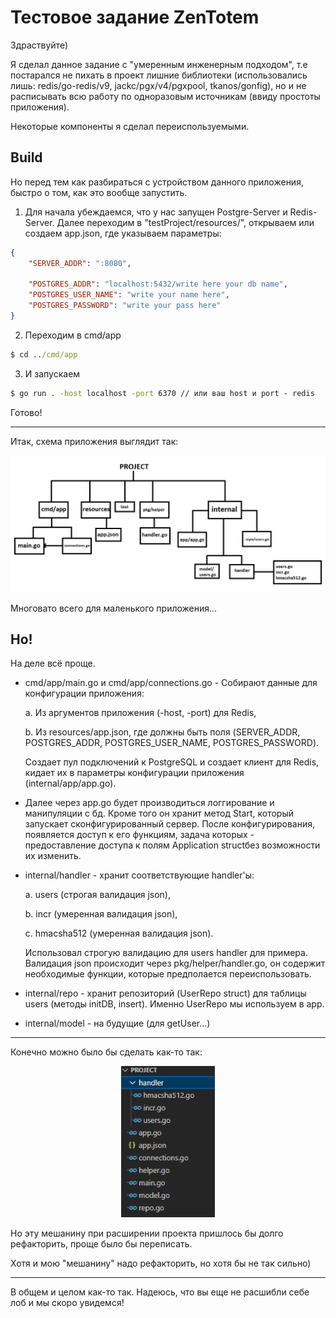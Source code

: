 # Тестовое задание ZenTotem

Здраствуйте)

Я сделал данное задание с "умеренным инженерным подходом", т.е постарался не пихать в проект лишние библиотеки 
(использовались лишь: redis/go-redis/v9, jackc/pgx/v4/pgxpool, tkanos/gonfig),
но и не расписывать всю работу по одноразовым источникам (ввиду простоты приложения). 

Некоторые компоненты я сделал переиспользуемыми.

## Build
Но перед тем как разбираться с устройством данного приложения, быстро о том, как это вообще запустить.

1. Для начала убеждаемся, что у нас запущен Postgre-Server и Redis-Server. Далее переходим в "testProject/resources/", открываем или создаем app.json, где указываем параметры:
```json
{
    "SERVER_ADDR": ":8080",

    "POSTGRES_ADDR": "localhost:5432/write here your db name",
    "POSTGRES_USER_NAME": "write your name here",
    "POSTGRES_PASSWORD": "write your pass here"
}
``` 
2. Переходим в cmd/app

```cmd
$ cd ../cmd/app
```
3. И запускаем
```cmd
$ go run . -host localhost -port 6370 // или ваш host и port - redis 
```

Готово!
____

Итак, схема приложения выглядит так: 

<p align="center">
  <a href="https://raw.githubusercontent.com/Toor3-14/testProject/main/content/scheme.png" rel="noopener" target="_blank">
	<img width="700" src="content/scheme.png" alt="schema">
  </a>
</p>

Многовато всего для маленького приложения...

## Но!

На деле всё проще.

- cmd/app/main.go и cmd/app/connections.go - Собирают данные для конфигурации приложения:
   
    a. Из аргументов приложения (-host, -port) для Redis,
    
    b. Из resources/app.json, где должны быть поля (SERVER_ADDR, POSTGRES_ADDR, POSTGRES_USER_NAME, POSTGRES_PASSWORD).

  Создает пул подключений к PostgreSQL и создает клиент для Redis, кидает их в параметры конфигурации приложения (internal/app/app.go).

- Далее через app.go будет производиться логгирование и манипуляции с бд. 
  Кроме того он хранит метод Start, который запускает сконфигурированный сервер.
  После конфигурирования, появляется доступ к его функциям, 
  задача которых - предоставление доступа к полям Application structбез возможности их изменить.

- internal/handler - хранит соответствующие handler'ы: 
    
    a. users (строгая валидация json), 
    
    b. incr (умеренная валидация json),
    
    c. hmacsha512 (умеренная валидация json).
  
  Использовал строгую валидацию для users handler для примера.
  Валидация json происходит через pkg/helper/handler.go, он содержит необходимые функции, которые предполается переиспользовать.

- internal/repo - хранит репозиторий (UserRepo struct) для таблицы users (методы initDB, insert). Именно UserRepo мы используем в app.
- internal/model - на будущие (для getUser...)

____

Конечно можно было бы сделать как-то так:
<p align="center">
  <a href="https://raw.githubusercontent.com/Toor3-14/testProject/main/content/easy.png" rel="noopener" target="_blank">
	<img width="150" src="content/easy.png" alt="easy">
  </a>
</p>

Но эту мешанину при расширении проекта пришлось бы долго рефакторить, проще было бы переписать.

Хотя и мою "мешанину" надо рефакторить, но хотя бы не так сильно)

____

В общем и целом как-то так. 
Надеюсь, что вы еще не расшибли себе лоб и мы скоро увидемся!
